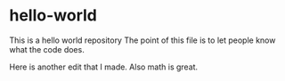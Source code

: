# hello-world
This is a hello world repository
The point of this file is to let people know what the code does.

Here is another edit that I made. Also math is great.
